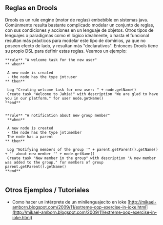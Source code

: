 ## []()Reglas en Drools
Drools es un rule engine (motor de reglas) embebible en sistemas java. Comúnmente resulta bastante complicado modelar un conjunto de reglas, con sus condiciones y acciones en un lenguaje de objetos. Otros tipos de lenguajes o paradigmas como el lógico idealmente, o hasta el funcional resultan más prácticos para modelar este tipo de dominios, ya que no poseen efecto de lado, y resultan más "declarativos".
Entonces Drools tiene su propio DSL para definir estas reglas. Veamos un ejemplo:

```
**rule** "A welcome task for the new user"
** when**

 A new node is created
 - the node has the type jnt:user
** then**

 Log "Creating welcome task for new user: " + node.getName()
 Create task "Welcome to Jahia!" with description "We are glad to have you in our platform." for user node.getName()
**end**


**rule** "A notification about new group member"
 **when**

 A new node is created
 - the node has the type jnt:member
 The node has a parent
** then**

 Log "Notifying members of the group '" + parent.getParent().getName() + "' about new member '" + node.getName()
 Create task "New member in the group" with description "A new member was added to the group." for members of group parent.getParent().getName()
**end**


```


## []()Otros Ejemplos / Tutoriales

* Como hacer un intérprete de un minilenguajecito en ioke [http://mikael-amborn.blogspot.com/2009/11/extreme-oop-exercise-in-ioke.html](http://mikael-amborn.blogspot.com/2009/11/extreme-oop-exercise-in-ioke.html)